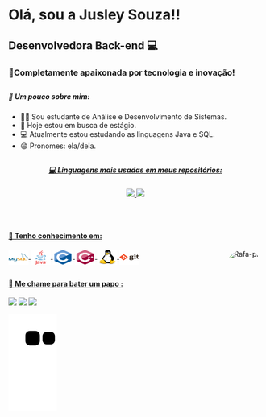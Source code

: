 # Olá, sou a Jusley Souza!!
## Desenvolvedora Back-end 💻
###  💖Completamente apaixonada por tecnologia e inovação!

##

 ##### 🙂 Um pouco sobre mim:

- 👩‍💻 Sou estudante de Análise e Desenvolvimento de Sistemas.
- 🔭 Hoje estou em  busca de estágio.
- 💻 Atualmente estou estudando as linguagens Java e SQL.
- 😄 Pronomes: ela/dela.

##

<div align="center">
  <a href="https://github.com/JusleySouza">
    
 ##### 💻 Linguagens mais usadas em meus repositórios:<br>
<img height="165em" src="https://github-readme-stats.vercel.app/api?username=JusleySouza&show_icons=true&theme=radical&include_all_commits=true&count_private=true"/>
<img height="165em" src="https://github-readme-stats.vercel.app/api/top-langs/?username=JusleySouza&layout=compact&langs_count=7&theme=radical"/>
</div>
  
  ##
<div style="display: inline_block"><br>
  
 #### 🧠 Tenho conhecimento em:<br>
  
  <img align="center" alt="Rafa-Js" height="30" width="40" src="https://raw.githubusercontent.com/devicons/devicon/master/icons/mysql/mysql-original-wordmark.svg">
  <img align="center" alt="Rafa-Ts" height="30" width="40" src="https://raw.githubusercontent.com/devicons/devicon/master/icons/java/java-original-wordmark.svg">
  <img align="center" alt="Rafa-React" height="30" width="40" src="https://raw.githubusercontent.com/devicons/devicon/master/icons/c/c-original.svg">
  <img align="center" alt="Rafa-HTML" height="30" width="40" src="https://raw.githubusercontent.com/devicons/devicon/master/icons/cplusplus/cplusplus-original.svg">
  <img align="center" alt="Rafa-CSS" height="30" width="40" src="https://raw.githubusercontent.com/devicons/devicon/master/icons/linux/linux-original.svg">
  <img align="center" alt="Rafa-Python" height="30" width="40" src="https://raw.githubusercontent.com/devicons/devicon/master/icons/git/git-original-wordmark.svg">
  <img align="right" alt="Rafa-pic" height="150" style="border-radius:50px;" src="https://cdn.discordapp.com/attachments/808354747543322657/918370122773708810/download20211204021137.png">
</div>
  
  ##
 
<div> 
  
#### 💬 Me chame para bater um papo :<br>
  
  
   <a href="https://www.linkedin.com/in/jusley-souza-4a6934216/" target="_blank"><img src="https://img.shields.io/badge/-LinkedIn-%230077B5?style=for-the-badge&logo=linkedin&logoColor=white" target="_blank"></a> 
    <a href = "mailto:jusleysouza31@gmail.com"><img src="https://img.shields.io/badge/-Gmail-%23333?style=for-the-badge&logo=gmail&logoColor=white" target="_blank"></a>
  <a href="https://instagram.com/jusley.souza.7" target="_blank"><img src="https://img.shields.io/badge/-Instagram-%23E4405F?style=for-the-badge&logo=instagram&logoColor=white" target="_blank"></a>

 
 
  ![Snake animation](https://github.com/JusleySouza/JusleySouza/blob/output/github-contribution-grid-snake.svg)
 
</div>

